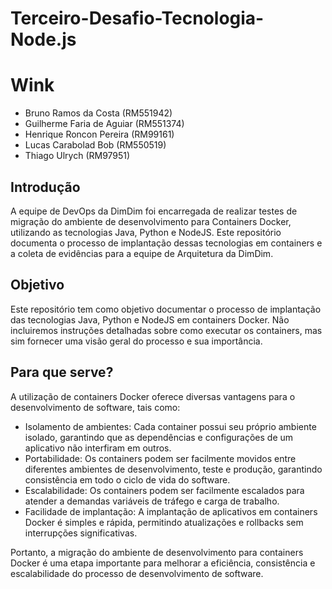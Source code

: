 # Terceiro-Desafio-Tecnologia-Node.js

# Wink
- Bruno Ramos da Costa (RM551942)
- Guilherme Faria de Aguiar (RM551374)
- Henrique Roncon Pereira (RM99161)
- Lucas Carabolad Bob (RM550519)
- Thiago Ulrych (RM97951)

## Introdução
A equipe de DevOps da DimDim foi encarregada de realizar testes de migração do ambiente de desenvolvimento para Containers Docker, utilizando as tecnologias Java, Python e NodeJS. Este repositório documenta o processo de implantação dessas tecnologias em containers e a coleta de evidências para a equipe de Arquitetura da DimDim.

## Objetivo
Este repositório tem como objetivo documentar o processo de implantação das tecnologias Java, Python e NodeJS em containers Docker. Não incluiremos instruções detalhadas sobre como executar os containers, mas sim fornecer uma visão geral do processo e sua importância.

## Para que serve?
A utilização de containers Docker oferece diversas vantagens para o desenvolvimento de software, tais como:
- Isolamento de ambientes: Cada container possui seu próprio ambiente isolado, garantindo que as dependências e configurações de um aplicativo não interfiram em outros.
- Portabilidade: Os containers podem ser facilmente movidos entre diferentes ambientes de desenvolvimento, teste e produção, garantindo consistência em todo o ciclo de vida do software.
- Escalabilidade: Os containers podem ser facilmente escalados para atender a demandas variáveis de tráfego e carga de trabalho.
- Facilidade de implantação: A implantação de aplicativos em containers Docker é simples e rápida, permitindo atualizações e rollbacks sem interrupções significativas.

Portanto, a migração do ambiente de desenvolvimento para containers Docker é uma etapa importante para melhorar a eficiência, consistência e escalabilidade do processo de desenvolvimento de software.
